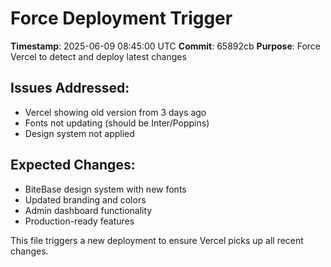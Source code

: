 # Force Deployment Trigger

**Timestamp**: 2025-06-09 08:45:00 UTC
**Commit**: 65892cb
**Purpose**: Force Vercel to detect and deploy latest changes

## Issues Addressed:
- Vercel showing old version from 3 days ago
- Fonts not updating (should be Inter/Poppins)
- Design system not applied

## Expected Changes:
- BiteBase design system with new fonts
- Updated branding and colors
- Admin dashboard functionality
- Production-ready features

This file triggers a new deployment to ensure Vercel picks up all recent changes.
